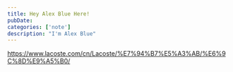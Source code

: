 ```yaml
---
title: Hey Alex Blue Here!
pubDate: 
categories: ['note']
description: "I'm Alex Blue"
---
```


https://www.lacoste.com/cn/Lacoste/%E7%94%B7%E5%A3%AB/%E6%9C%8D%E9%A5%B0/